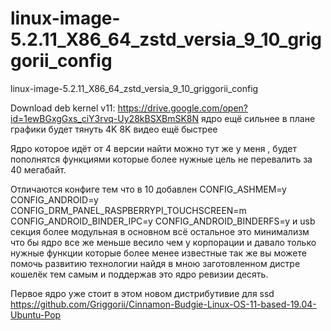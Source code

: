 # linux-image-5.2.11_X86_64_zstd_versia_9_10_griggorii_config
linux-image-5.2.11_X86_64_zstd_versia_9_10_griggorii_config

Download deb kernel v11: https://drive.google.com/open?id=1ewBGxgGxs_ciY3rvq-Uy28kBSXBmSK8N ядро ещё сильнее в плане графики будет тянуть 4K 8K видео ещё быстрее

Ядро которое идёт от 4 версии найти можно тут же у меня , будет пополнятся функциями которые более нужные цель не перевалить за 40 мегабайт.

Отличаются конфиге тем что в 10 добавлен CONFIG_ASHMEM=y  CONFIG_ANDROID=y CONFIG_DRM_PANEL_RASPBERRYPI_TOUCHSCREEN=m CONFIG_ANDROID_BINDER_IPC=y CONFIG_ANDROID_BINDERFS=y и usb секция более модульная в основном всё остальное это минимализм 
что бы ядро все же меньше весило чем у корпорации и давало только нужные функции которые более менее известные так же 
вы можете помочь развитию технологии найдя в мною заготовленном дистре кошелёк тем самым и поддержав это ядро ревизии десять.

Первое ядро уже стоит в этом новом дистрибутивие для ssd https://github.com/Griggorii/Cinnamon-Budgie-Linux-OS-11-based-19.04-Ubuntu-Pop
